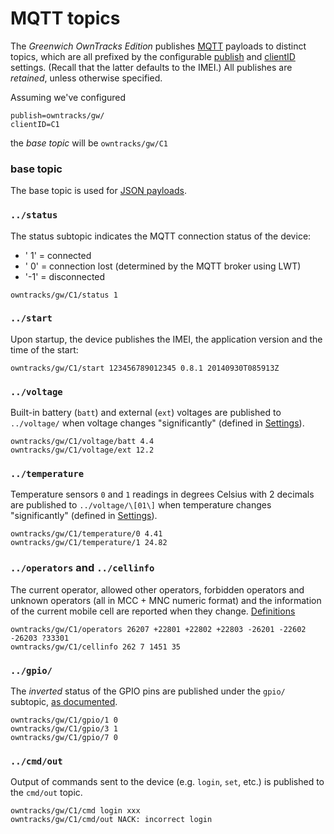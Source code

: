 # MQTT topics

The _Greenwich OwnTracks Edition_ publishes [MQTT](http://mqtt.org) payloads to
distinct topics, which are all prefixed by the configurable
[publish](README_Settings.md) and [clientID](README_Settings.md) settings. (Recall
that the latter defaults to the IMEI.) All publishes are _retained_, unless otherwise specified.

Assuming we've configured

```
publish=owntracks/gw/
clientID=C1
```

the _base topic_ will be `owntracks/gw/C1`

### base topic
The base topic is used for [JSON payloads](https://github.com/owntracks/owntracks/wiki/JSON).

### `../status`

The status subtopic indicates the MQTT connection status of the device:
* ' 1' = connected
* ' 0' = connection lost (determined by the MQTT broker using LWT)
* '-1' = disconnected

```
owntracks/gw/C1/status 1
```

### `../start`

Upon startup, the device publishes the IMEI, the application version and the time of the start:

```
owntracks/gw/C1/start 123456789012345 0.8.1 20140930T085913Z
```

### `../voltage`

Built-in battery (`batt`) and external (`ext`) voltages are published to `../voltage/` when voltage changes "significantly"
(defined in [Settings](README_Settings.md)).

```
owntracks/gw/C1/voltage/batt 4.4
owntracks/gw/C1/voltage/ext 12.2
```

### `../temperature`

Temperature sensors `0` and `1` readings in degrees Celsius with 2 decimals are published to `../voltage/\[01\]` when temperature changes "significantly"
(defined in [Settings](README_Settings.md)).

```
owntracks/gw/C1/temperature/0 4.41
owntracks/gw/C1/temperature/1 24.82
```

### `../operators` and `../cellinfo`

The current operator, allowed other operators, forbidden operators and unknown operators (all in MCC + MNC numeric format)
and the information of the current mobile cell are reported when they change.
[Definitions](http://de.wikipedia.org/wiki/Location_Area)

```
owntracks/gw/C1/operators 26207 +22801 +22802 +22803 -26201 -22602 -26203 ?33301
owntracks/gw/C1/cellinfo 262 7 1451 35
```

### `../gpio/`

The *inverted* status of the GPIO pins are published under the `gpio/` subtopic, [as documented](GPIO.md).

```
owntracks/gw/C1/gpio/1 0
owntracks/gw/C1/gpio/3 1
owntracks/gw/C1/gpio/7 0
```

### `../cmd/out`

Output of commands sent to the device (e.g. `login`, `set`, etc.) is published to the `cmd/out` topic.

```
owntracks/gw/C1/cmd login xxx
owntracks/gw/C1/cmd/out NACK: incorrect login
```
